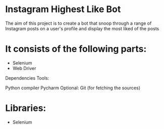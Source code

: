 

# Instagram Highest Like Bot
The aim of this project is to create a bot that snoop through a range of Instagram posts on a user's profile and display the most liked of the posts

# It consists of the following parts:
* Selenium
* Web Driver


Dependencies
Tools:

Python compiler
Pycharm
Optional: Git (for fetching the sources)

# Libraries:

* Selenium
